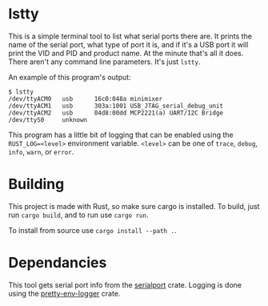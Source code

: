 # lstty
This is a simple terminal tool to list what serial ports there are.  It prints the name of the serial port, what type of port it is, and if it's a USB port it will print the VID and PID and product name.  At the minute that's all it does.  There aren't any command line parameters.  It's just `lstty`.

An example of this program's output:
```text
$ lstty
/dev/ttyACM0   usb      16c0:048a minimixer
/dev/ttyACM1   usb      303a:1001 USB_JTAG_serial_debug_unit
/dev/ttyACM2   usb      04d8:00dd MCP2221(a) UART/I2C Bridge
/dev/ttyS0     unknown 
```

This program has a little bit of logging that can be enabled using the `RUST_LOG=<level>` environment variable.  `<level>` can be one of `trace`, `debug`, `info`, `warn`, or `error`.

# Building
This project is made with Rust, so make sure cargo is installed.  To build, just run `cargo build`, and to run use `cargo run`.

To install from source use `cargo install --path .`.

# Dependancies
This tool gets serial port info from the [serialport](https://github.com/serialport/serialport-rs) crate.  Logging is done using the [pretty-env-logger](https://github.com/seanmonstar/pretty-env-logger) crate.